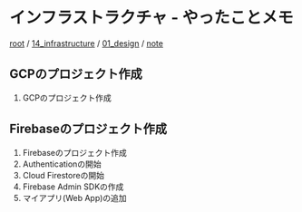 # インフラストラクチャ - やったことメモ

[root](./../../../README.md) 
/ [14_infrastructure](./../README.md) 
/ [01_design](./README.md) 
/ [note](./note.md)

## GCPのプロジェクト作成

1. GCPのプロジェクト作成

## Firebaseのプロジェクト作成

1. Firebaseのプロジェクト作成
2. Authenticationの開始
3. Cloud Firestoreの開始
4. Firebase Admin SDKの作成
5. マイアプリ(Web App)の追加
